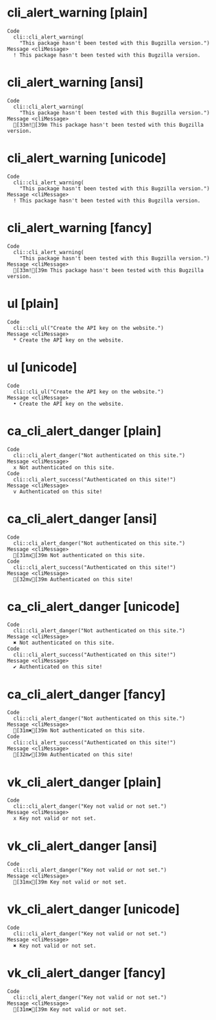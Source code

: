# cli_alert_warning [plain]

    Code
      cli::cli_alert_warning(
        "This package hasn't been tested with this Bugzilla version.")
    Message <cliMessage>
      ! This package hasn't been tested with this Bugzilla version.

# cli_alert_warning [ansi]

    Code
      cli::cli_alert_warning(
        "This package hasn't been tested with this Bugzilla version.")
    Message <cliMessage>
      [33m![39m This package hasn't been tested with this Bugzilla version.

# cli_alert_warning [unicode]

    Code
      cli::cli_alert_warning(
        "This package hasn't been tested with this Bugzilla version.")
    Message <cliMessage>
      ! This package hasn't been tested with this Bugzilla version.

# cli_alert_warning [fancy]

    Code
      cli::cli_alert_warning(
        "This package hasn't been tested with this Bugzilla version.")
    Message <cliMessage>
      [33m![39m This package hasn't been tested with this Bugzilla version.

# ul [plain]

    Code
      cli::cli_ul("Create the API key on the website.")
    Message <cliMessage>
      * Create the API key on the website.

# ul [unicode]

    Code
      cli::cli_ul("Create the API key on the website.")
    Message <cliMessage>
      • Create the API key on the website.

# ca_cli_alert_danger [plain]

    Code
      cli::cli_alert_danger("Not authenticated on this site.")
    Message <cliMessage>
      x Not authenticated on this site.
    Code
      cli::cli_alert_success("Authenticated on this site!")
    Message <cliMessage>
      v Authenticated on this site!

# ca_cli_alert_danger [ansi]

    Code
      cli::cli_alert_danger("Not authenticated on this site.")
    Message <cliMessage>
      [31mx[39m Not authenticated on this site.
    Code
      cli::cli_alert_success("Authenticated on this site!")
    Message <cliMessage>
      [32mv[39m Authenticated on this site!

# ca_cli_alert_danger [unicode]

    Code
      cli::cli_alert_danger("Not authenticated on this site.")
    Message <cliMessage>
      ✖ Not authenticated on this site.
    Code
      cli::cli_alert_success("Authenticated on this site!")
    Message <cliMessage>
      ✔ Authenticated on this site!

# ca_cli_alert_danger [fancy]

    Code
      cli::cli_alert_danger("Not authenticated on this site.")
    Message <cliMessage>
      [31m✖[39m Not authenticated on this site.
    Code
      cli::cli_alert_success("Authenticated on this site!")
    Message <cliMessage>
      [32m✔[39m Authenticated on this site!

# vk_cli_alert_danger [plain]

    Code
      cli::cli_alert_danger("Key not valid or not set.")
    Message <cliMessage>
      x Key not valid or not set.

# vk_cli_alert_danger [ansi]

    Code
      cli::cli_alert_danger("Key not valid or not set.")
    Message <cliMessage>
      [31mx[39m Key not valid or not set.

# vk_cli_alert_danger [unicode]

    Code
      cli::cli_alert_danger("Key not valid or not set.")
    Message <cliMessage>
      ✖ Key not valid or not set.

# vk_cli_alert_danger [fancy]

    Code
      cli::cli_alert_danger("Key not valid or not set.")
    Message <cliMessage>
      [31m✖[39m Key not valid or not set.

